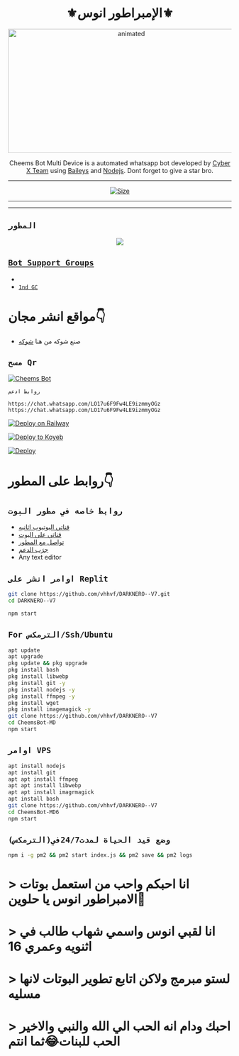 

<h1 align="center">⚜️الإمبراطور انوس⚜️<br></h1>
<p align="center">
<img src="https://telegra.ph/file/1592262447c5ce8714b60.jpg" alt="animated" width="540" height="280" />
</p>

<p align="center">
Cheems Bot Multi Device is a automated whatsapp bot developed by <a href="https://github.com/Kaveeshasithum" target="_blank">Cyber X Team</a> using <a href="https://github.com/adiwajshing/Baileys" target="_blank">Baileys</a> and <a href="https://github.com/nodejs" target="_blank">Nodejs</a>. Dont forget to give a star bro.
</p>



---

<p align="center">
<a href="#"><img title="Size" src="https://img.shields.io/badge/Tutorial-Video-green"></a>
</p>

------


-------

## ```المطور```
<p align="center">
<a href="https://wa.me/+967771160204 "><img src="https://chat.whatsapp.com/LO17u6F9Fw4LE9izmmyOGz" />


## ```Bot Support Groups```

- 
- [`1nd GC`](https://chat.whatsapp.com/LO17u6F9Fw4LE9izmmyOGz)


# مواقع انشر مجان👇

- صنع شوكه من هنا [شوكه](https://github.com/vhhvf/DARKNERO--V7)

## `مسح Qr`
[![Cheems Bot](https://repl.it/badge/github/quiec/whatsasena)](https://replit.com/@bxxnxns/EMPERORANUS-5)

 `روابط ادعم`

```
https://chat.whatsapp.com/LO17u6F9Fw4LE9izmmyOGz
https://chat.whatsapp.com/LO17u6F9Fw4LE9izmmyOGz
```

[![Deploy on Railway](https://railway.app/button.svg)](https://railway.app/new/template?template=https://github.com/vhhvf/DARKNERO--V7)

[![Deploy to Koyeb](https://www.koyeb.com/static/images/deploy/button.svg)](https://app.koyeb.com/deploy?type=git&repository=&branch=name&name=servicename)

[![Deploy](https://www.herokucdn.com/deploy/button.svg)](https://heroku.com/deploy?template=https://github.com/vhhvf/DARKNERO--V7/)

# روابط على المطور👇
## `روابط خاصه في مطور البوت`
* [قناتي اليوتيوب اثانيه](https://www.youtube.com/@fallingfalling8244)
* [قناتي على اليوت](https://youtube.com/@emperoranus7621)
* [تواصل مع المطور](https://api.whatsapp.com/send?phone=967771160204&text=) 
* [جرَب الدعم](https://chat.whatsapp.com/LO17u6F9Fw4LE9izmmyOGz)
* Any text editor
## `اوامر انشر على Replit`
```bash
git clone https://github.com/vhhvf/DARKNERO--V7.git
cd DARKNERO--V7

npm start
```
## `For الترمكس/Ssh/Ubuntu`
```bash
apt update
apt upgrade
pkg update && pkg upgrade
pkg install bash
pkg install libwebp
pkg install git -y
pkg install nodejs -y 
pkg install ffmpeg -y 
pkg install wget
pkg install imagemagick -y
git clone https://github.com/vhhvf/DARKNERO--V7
cd CheemsBot-MD
npm start
```
## `اوامر VPS`
```bash
apt install nodejs 
apt install git 
apt apt install ffmpeg 
apt apt install libwebp 
apt apt install imagrmagick
apt install bash
git clone https://github.com/vhhvf/DARKNERO--V7
cd CheemsBot-MD6
npm start
```
## `وضع قيد الحياة لمدت24/7في(الترمكس)`
```bash
npm i -g pm2 && pm2 start index.js && pm2 save && pm2 logs
```






# > انا احبكم واحب من استعمل بوتات الامبراطور انوس يا حلوين💖
 
# > انا لقبي انوس واسمي شهاب طالب في اثنويه وعمري 16
# > لستو مبرمج ولاكن اتابع تطوير البوتات لانها مسليه
# > احبك ودام انه الحب الي الله والنبي والاخير الحب للبنات😂ثما انتم
